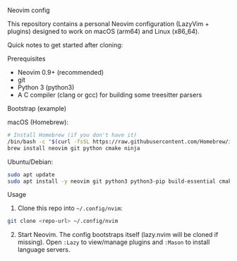 Neovim config

This repository contains a personal Neovim configuration (LazyVim + plugins) designed to work on macOS (arm64) and Linux (x86_64).

Quick notes to get started after cloning:

Prerequisites
- Neovim 0.9+ (recommended)
- git
- Python 3 (python3)
- A C compiler (clang or gcc) for building some treesitter parsers

Bootstrap (example)

macOS (Homebrew):

```bash
# Install Homebrew (if you don't have it)
/bin/bash -c "$(curl -fsSL https://raw.githubusercontent.com/Homebrew/install/HEAD/install.sh)"
brew install neovim git python cmake ninja
```

Ubuntu/Debian:

```bash
sudo apt update
sudo apt install -y neovim git python3 python3-pip build-essential cmake ninja-build
```

Usage

1. Clone this repo into `~/.config/nvim`:

```bash
git clone <repo-url> ~/.config/nvim
```

2. Start Neovim. The config bootstraps itself (lazy.nvim will be cloned if missing). Open `:Lazy` to view/manage plugins and `:Mason` to install language servers.


